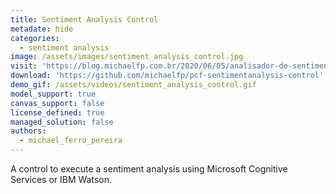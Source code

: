 ```yaml
---
title: Sentiment Analysis Control
metadate: hide
categories:
  - sentiment analysis
image: /assets/images/sentiment_analysis_control.jpg
visit: 'https://blog.michaelfp.com.br/2020/06/05/analisador-de-sentimento-power-apps-component/'
download: 'https://github.com/michaelfp/pcf-sentimentanalysis-control'
demo_gif: /assets/videos/sentiment_analysis_control.gif
model_support: true
canvas_support: false
license_defined: true
managed_solution: false
authors:
  - michael_ferro_pereira
---
```

A control to execute a sentiment analysis using Microsoft Cognitive Services or IBM Watson.
